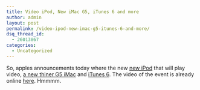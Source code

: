 ```yaml
---
title: Video iPod, New iMac G5, iTunes 6 and more
author: admin
layout: post
permalink: /video-ipod-new-imac-g5-itunes-6-and-more/
dsq_thread_id:
  - 26013867
categories:
  - Uncategorized
---
```

So, apples announcements today where the new [new iPod][1] that will play video, [a new thiner G5 iMac][2] and [iTunes 6][3]. The video of the event is already online [here][4]. Hmmmm.

 [1]: http://www.apple.com/ipod/ipod.html
 [2]: http://www.apple.com/imac
 [3]: http://www.apple.com/itunes
 [4]: http://www.apple.com/quicktime/qtv/specialeventoct05/